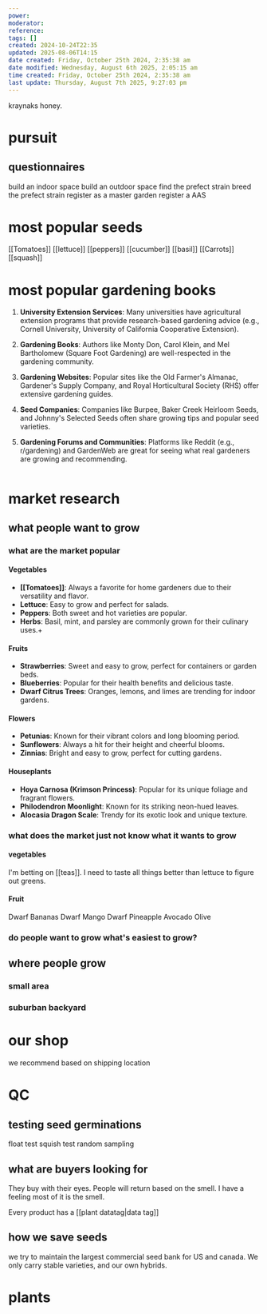 ```yaml
---
power: 
moderator: 
reference: 
tags: []
created: 2024-10-24T22:35
updated: 2025-08-06T14:15
date created: Friday, October 25th 2024, 2:35:38 am
date modified: Wednesday, August 6th 2025, 2:05:15 am
time created: Friday, October 25th 2024, 2:35:38 am
last update: Thursday, August 7th 2025, 9:27:03 pm
---
```

kraynaks honey.  

# pursuit
## questionnaires
build an indoor space
build an outdoor space
find the prefect strain
breed the prefect strain
register as a master garden
register a AAS 
# most popular seeds
[[Tomatoes]]
[[lettuce]]
[[peppers]]
[[cucumber]]
[[basil]]
[[Carrots]]
[[squash]]

# most popular gardening books

1. **University Extension Services**: Many universities have agricultural extension programs that provide research-based gardening advice (e.g., Cornell University, University of California Cooperative Extension).
    
2. **Gardening Books**: Authors like Monty Don, Carol Klein, and Mel Bartholomew (Square Foot Gardening) are well-respected in the gardening community.
    
3. **Gardening Websites**: Popular sites like the Old Farmer's Almanac, Gardener's Supply Company, and Royal Horticultural Society (RHS) offer extensive gardening guides.
    
4. **Seed Companies**: Companies like Burpee, Baker Creek Heirloom Seeds, and Johnny's Selected Seeds often share growing tips and popular seed varieties.
    
5. **Gardening Forums and Communities**: Platforms like Reddit (e.g., r/gardening) and GardenWeb are great for seeing what real gardeners are growing and recommending.
```table-of-contents
```
# market research
## what people want to grow
### what are the market popular

#### **Vegetables**
- **[[Tomatoes]]**: Always a favorite for home gardeners due to their versatility and flavor.
- **Lettuce**: Easy to grow and perfect for salads.
- **Peppers**: Both sweet and hot varieties are popular.
- **Herbs**: Basil, mint, and parsley are commonly grown for their culinary uses.+

#### **Fruits**
- **Strawberries**: Sweet and easy to grow, perfect for containers or garden beds.
- **Blueberries**: Popular for their health benefits and delicious taste.
- **Dwarf Citrus Trees**: Oranges, lemons, and limes are trending for indoor gardens.

#### **Flowers**
- **Petunias**: Known for their vibrant colors and long blooming period.
- **Sunflowers**: Always a hit for their height and cheerful blooms.
- **Zinnias**: Bright and easy to grow, perfect for cutting gardens.
#### **Houseplants**
- **Hoya Carnosa (Krimson Princess)**: Popular for its unique foliage and fragrant flowers.
- **Philodendron Moonlight**: Known for its striking neon-hued leaves.
- **Alocasia Dragon Scale**: Trendy for its exotic look and unique texture.
### what does the market just not know what it wants to grow
#### vegetables
I'm betting on [[teas]].
I need to taste all things better than lettuce to figure out greens.

#### Fruit
Dwarf Bananas 
Dwarf Mango
Dwarf
Pineapple
Avocado
Olive


### do people want to grow what's easiest to grow?
### 
## where people grow
### small area

### suburban backyard


# our shop
we recommend based on shipping location
# QC
## testing seed germinations
float test
squish test
random sampling
## what are buyers looking for
They buy with their eyes.
People will return based on the smell.  I have a feeling most of it is the smell.

Every product has a [[plant datatag|data tag]]

## how we save seeds

we try to maintain the largest commercial seed bank for US and canada. We only carry stable varieties, and our own hybrids.

# plants
